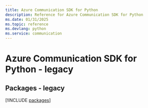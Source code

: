 ```yaml
---
title: Azure Communication SDK for Python
description: Reference for Azure Communication SDK for Python
ms.date: 01/31/2025
ms.topic: reference
ms.devlang: python
ms.service: communication
---
```

# Azure Communication SDK for Python - legacy
## Packages - legacy
[!INCLUDE [packages](communication-index.md)]